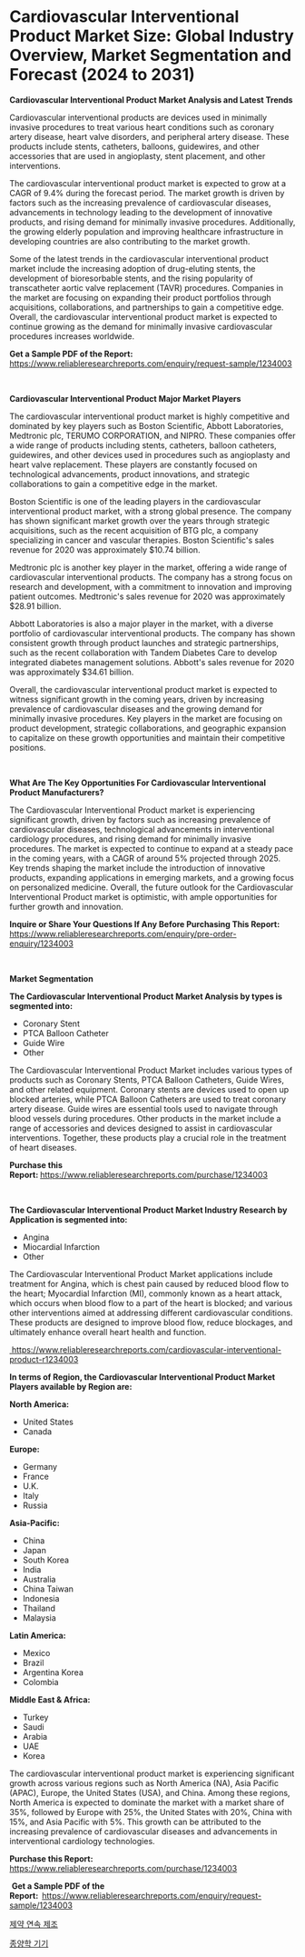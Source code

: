 <p><h1>Cardiovascular Interventional Product Market Size: Global Industry Overview, Market Segmentation and Forecast (2024 to 2031)</h1></p><p><strong>Cardiovascular Interventional Product Market Analysis and Latest Trends</strong></p>
<p><p>Cardiovascular interventional products are devices used in minimally invasive procedures to treat various heart conditions such as coronary artery disease, heart valve disorders, and peripheral artery disease. These products include stents, catheters, balloons, guidewires, and other accessories that are used in angioplasty, stent placement, and other interventions.</p><p>The cardiovascular interventional product market is expected to grow at a CAGR of 9.4% during the forecast period. The market growth is driven by factors such as the increasing prevalence of cardiovascular diseases, advancements in technology leading to the development of innovative products, and rising demand for minimally invasive procedures. Additionally, the growing elderly population and improving healthcare infrastructure in developing countries are also contributing to the market growth.</p><p>Some of the latest trends in the cardiovascular interventional product market include the increasing adoption of drug-eluting stents, the development of bioresorbable stents, and the rising popularity of transcatheter aortic valve replacement (TAVR) procedures. Companies in the market are focusing on expanding their product portfolios through acquisitions, collaborations, and partnerships to gain a competitive edge. Overall, the cardiovascular interventional product market is expected to continue growing as the demand for minimally invasive cardiovascular procedures increases worldwide.</p></p>
<p><strong>Get a Sample PDF of the Report:&nbsp;</strong> <a href="https://www.reliableresearchreports.com/enquiry/request-sample/1234003">https://www.reliableresearchreports.com/enquiry/request-sample/1234003</a></p>
<p>&nbsp;</p>
<p><strong>Cardiovascular Interventional Product Major Market Players</strong></p>
<p><p>The cardiovascular interventional product market is highly competitive and dominated by key players such as Boston Scientific, Abbott Laboratories, Medtronic plc, TERUMO CORPORATION, and NIPRO. These companies offer a wide range of products including stents, catheters, balloon catheters, guidewires, and other devices used in procedures such as angioplasty and heart valve replacement. These players are constantly focused on technological advancements, product innovations, and strategic collaborations to gain a competitive edge in the market.</p><p>Boston Scientific is one of the leading players in the cardiovascular interventional product market, with a strong global presence. The company has shown significant market growth over the years through strategic acquisitions, such as the recent acquisition of BTG plc, a company specializing in cancer and vascular therapies. Boston Scientific's sales revenue for 2020 was approximately $10.74 billion.</p><p>Medtronic plc is another key player in the market, offering a wide range of cardiovascular interventional products. The company has a strong focus on research and development, with a commitment to innovation and improving patient outcomes. Medtronic's sales revenue for 2020 was approximately $28.91 billion.</p><p>Abbott Laboratories is also a major player in the market, with a diverse portfolio of cardiovascular interventional products. The company has shown consistent growth through product launches and strategic partnerships, such as the recent collaboration with Tandem Diabetes Care to develop integrated diabetes management solutions. Abbott's sales revenue for 2020 was approximately $34.61 billion.</p><p>Overall, the cardiovascular interventional product market is expected to witness significant growth in the coming years, driven by increasing prevalence of cardiovascular diseases and the growing demand for minimally invasive procedures. Key players in the market are focusing on product development, strategic collaborations, and geographic expansion to capitalize on these growth opportunities and maintain their competitive positions.</p></p>
<p>&nbsp;</p>
<p><strong>What Are The Key Opportunities For Cardiovascular Interventional Product Manufacturers?</strong></p>
<p><p>The Cardiovascular Interventional Product market is experiencing significant growth, driven by factors such as increasing prevalence of cardiovascular diseases, technological advancements in interventional cardiology procedures, and rising demand for minimally invasive procedures. The market is expected to continue to expand at a steady pace in the coming years, with a CAGR of around 5% projected through 2025. Key trends shaping the market include the introduction of innovative products, expanding applications in emerging markets, and a growing focus on personalized medicine. Overall, the future outlook for the Cardiovascular Interventional Product market is optimistic, with ample opportunities for further growth and innovation.</p></p>
<p><strong>Inquire or Share Your Questions If Any Before Purchasing This Report:</strong> <a href="https://www.reliableresearchreports.com/enquiry/pre-order-enquiry/1234003">https://www.reliableresearchreports.com/enquiry/pre-order-enquiry/1234003</a></p>
<p>&nbsp;</p>
<p><strong>Market Segmentation</strong></p>
<p><strong>The Cardiovascular Interventional Product Market Analysis by types is segmented into:</strong></p>
<p><ul><li>Coronary Stent</li><li>PTCA Balloon Catheter</li><li>Guide Wire</li><li>Other</li></ul></p>
<p><p>The Cardiovascular Interventional Product Market includes various types of products such as Coronary Stents, PTCA Balloon Catheters, Guide Wires, and other related equipment. Coronary stents are devices used to open up blocked arteries, while PTCA Balloon Catheters are used to treat coronary artery disease. Guide wires are essential tools used to navigate through blood vessels during procedures. Other products in the market include a range of accessories and devices designed to assist in cardiovascular interventions. Together, these products play a crucial role in the treatment of heart diseases.</p></p>
<p><strong>Purchase this Report:&nbsp;</strong><a href="https://www.reliableresearchreports.com/purchase/1234003">https://www.reliableresearchreports.com/purchase/1234003</a></p>
<p>&nbsp;</p>
<p><strong>The Cardiovascular Interventional Product Market Industry Research by Application is segmented into:</strong></p>
<p><ul><li>Angina</li><li>Miocardial Infarction</li><li>Other</li></ul></p>
<p><p>The Cardiovascular Interventional Product Market applications include treatment for Angina, which is chest pain caused by reduced blood flow to the heart; Myocardial Infarction (MI), commonly known as a heart attack, which occurs when blood flow to a part of the heart is blocked; and various other interventions aimed at addressing different cardiovascular conditions. These products are designed to improve blood flow, reduce blockages, and ultimately enhance overall heart health and function.</p></p>
<p><a href="https://www.reliableresearchreports.com/cardiovascular-interventional-product-r1234003">&nbsp;https://www.reliableresearchreports.com/cardiovascular-interventional-product-r1234003</a></p>
<p><strong>In terms of Region, the Cardiovascular Interventional Product Market Players available by Region are:</strong></p>
<p>
    <p> <strong> North America: </strong>
        <ul>
            <li>United States</li>
            <li>Canada</li>
        </ul>
        </p> 
    <p> <strong> Europe: </strong>
        <ul>
            <li>Germany</li>
            <li>France</li>
            <li>U.K.</li>
            <li>Italy</li>
            <li>Russia</li>
        </ul>
        </p> 
    <p> <strong> Asia-Pacific: </strong>
        <ul>
            <li>China</li>
            <li>Japan</li>
            <li>South Korea</li>
            <li>India</li>
            <li>Australia</li>
            <li>China Taiwan</li>
            <li>Indonesia</li>
            <li>Thailand</li>
            <li>Malaysia</li>
        </ul>
        </p> 
    <p> <strong> Latin America: </strong>
        <ul>
            <li>Mexico</li>
            <li>Brazil</li>
            <li>Argentina Korea</li>
            <li>Colombia</li>
        </ul>
        </p> 
    <p> <strong> Middle East & Africa: </strong>
        <ul>
            <li>Turkey</li>
            <li>Saudi</li>
            <li>Arabia</li>
            <li>UAE</li>
            <li>Korea</li>
        </ul>
    </p>
    </p>
<p><p>The cardiovascular interventional product market is experiencing significant growth across various regions such as North America (NA), Asia Pacific (APAC), Europe, the United States (USA), and China. Among these regions, North America is expected to dominate the market with a market share of 35%, followed by Europe with 25%, the United States with 20%, China with 15%, and Asia Pacific with 5%. This growth can be attributed to the increasing prevalence of cardiovascular diseases and advancements in interventional cardiology technologies.</p></p>
<p><strong>Purchase this Report: </strong><a href="https://www.reliableresearchreports.com/purchase/1234003">https://www.reliableresearchreports.com/purchase/1234003</a></p>
<p>&nbsp;<strong>Get a Sample PDF of the Report:&nbsp;&nbsp;</strong><a href="https://www.reliableresearchreports.com/enquiry/request-sample/1234003">https://www.reliableresearchreports.com/enquiry/request-sample/1234003</a></p>
<p><strong></strong></p>
<p><p><a href="https://medium.com/@juracy1980/%EC%A0%9C%EC%95%BD-%EC%97%B0%EC%86%8D-%EC%A0%9C%EC%A1%B0-%EC%8B%9C%EC%9E%A5-%EA%B7%9C%EB%AA%A8-%EB%B0%8F-%EC%8B%9C%EC%9E%A5-%EB%8F%99%ED%96%A5-%EC%99%84%EC%A0%84%ED%95%9C-%EC%82%B0%EC%97%85-%EA%B0%9C%EC%9A%94-2024%EB%85%84%EB%B6%80%ED%84%B0-2031%EB%85%84%EA%B9%8C%EC%A7%80-81193b6bb28d">제약 연속 제조</a></p><p><a href="https://medium.com/@diannaflatley/%EC%95%94%ED%95%99-%EA%B8%B0%EA%B8%B0-%EC%8B%9C%EC%9E%A5-%EC%A1%B0%EC%82%AC-%EB%B3%B4%EA%B3%A0%EC%84%9C-%EA%B7%B8-%EC%97%AD%EC%82%AC-%EB%B0%8F-2024%EB%85%84%EB%B6%80%ED%84%B0-2031%EB%85%84%EA%B9%8C%EC%A7%80%EC%9D%98-%EC%A0%84%EB%A7%9D-4a60b1457e20">종양학 기기</a></p></p>